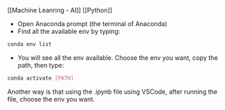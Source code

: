 [[Machine Leanring - AI]]
[[Python]]
- Open Anaconda prompt (the terminal of Anaconda)
- Find all the available env by typing:
```sh
conda env list
```
- You will see all the env available. Choose the env you want, copy the path, then type:
```sh
conda activate [PATH]
```
Another way is that using the .ipynb file using VSCode, after running the file, choose the env you want.